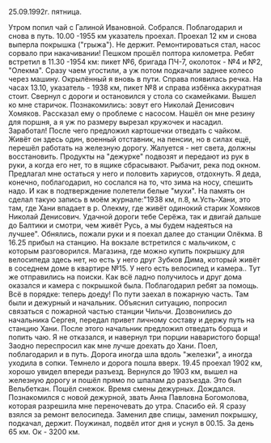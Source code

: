 25.09.1992г. пятница.

Утром попил чай с Галиной Ивановной. Собрался. Поблагодарил и снова в путь.
  10.00 -1955 км указатель проехал. Проехал 12 км и снова выперла покрышка ("грыжа"). Не держит. Ремонтироваться стал, насос сорвало при накачивании! Пешком прошёл полтора километра. Ребят встретил в 11.30 -1954 км: пикет №6, бригада ПЧ-7, околоток - №4 и №2, "Олекма". Сразу чаем угостили, а уж потом подкачали заднее колесо через машину. 
  Окрылённый я вновь в пути. Справа появилась речка.
 На часах 13.10, указатель - 1938 км, пикет №8 и справа избёнка аккуратная стоит. Свернул с дороги и остановился у стола со скамейками. Вышел ко мне старичок. Познакомились: зовут его Николай Денисович Хомяков. Рассказал ему о проблеме с насосом. Нашёл он мне резину для поршня, а я уж по размеру вырезал кружочек и насадил. Заработал! После чего предложил картошечки отведать с чайком.
   Живёт он здесь один, военный отставник, на пенсии, но в силах ещё, перешёл работать на железную дорогу. Жалуется - нет света, должны восстановить. Продукты на "дежурке" подвозят и передают из рук в руки, а когда его нет, то в ящике сбрасывают. Рыбачит, река под окном. Предлагал мне остаться у него и половить хариусов, отдохнуть. Я деда, конечно, поблагодарил, но сослался на то, что зима на носу, спешить надо. И как в подтверждение полетели белые "мухи".
 На память он сделал такую запись в моём журнале:"1938 км, п.8, м.Усть-Хани, это там, где Хани впадает в р. Олекму, где живёт одинокий старик Хомяков Николай Денисович. Удачной дороги тебе Серёжа, так и двигай дальше до Балтики и смотри, чем живёт Русь, а мы будем надеяться на лучшее". Обнялись, пожали руки и я поехал далее до станции Олёкма.
 В 16.25 прибыл на станцию. На вокзале встретился с мальчиком, с которым разговорился. Магазина, где можно купить покрышку для велосипеда здесь нет, но есть у него друг Зубков Дима, который живёт в соседнем доме в квартире №15. У него есть велосипед и камера.. Тут же отправились на поиски. Как всё ладно получилось и друг дома оказался и камера с покрышкой была. Поблагодарил ребят за помощь. Всё в порядке: теперь доеду!
  По пути заехал в пожарную часть. Там были и дежурный и начальник. Объяснил ситуацию, попросил связаться с пожарной частью станции Чильчи. Дозвонились до начальника Сергея, передал привет личному составу и держу путь на станцию Хани.
  После этого начальник предложил отведать борща и попить чаю. Я не отказался, и навернул три порции наваристого борща! Заодно переспросил как мне лучше доехать до Хани. Поел, поблагодарил и в путь. 
  Дорога иногда шла вдоль "железки", а иногда уходила в сопки. Темнело и дорога пошла вверх. 19.45 проехал 1902 км, хорошо увидел впереди разъезд. Вернулся до 1903 км, вышел на железную дорогу и пошёл прямо по шпалам до разъезда. Это был Вельбеткан. Пошёл снежок. Время смены дежурных. Дождался. Познакомился с новой дежурной, звать Анна Павловна Богомолова, которая разрешила мне переночевать до утра. Спасибо ей. 
  Я сразу взялся за ремонт велосипеда. Заменил две спицы, заменил покрышку, подкачал, держит. Поужинал, подвёл итог дня и уснул в 00.15.
  За день 65 км. Ок - 3200 км.
